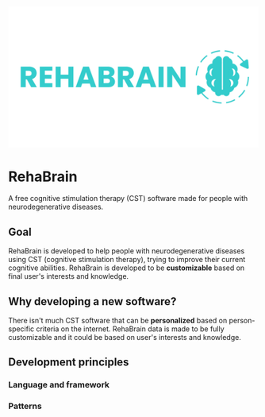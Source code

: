 ![alt text](https://github.com/Fix-22/RehaBrain/blob/main/logo.png?raw=true)

# RehaBrain
A free cognitive stimulation therapy (CST) software made for people with neurodegenerative diseases.

## Goal
RehaBrain is developed to help people with neurodegenerative diseases using CST (cognitive stimulation therapy), trying to improve their current cognitive abilities.
RehaBrain is developed to be **customizable** based on final user's interests and knowledge.

## Why developing a new software?
There isn't much CST software that can be **personalized** based on person-specific criteria on the internet. RehaBrain data is made to be fully customizable and it could be based on user's interests and knowledge.

## Development principles
### Language and framework
### Patterns
